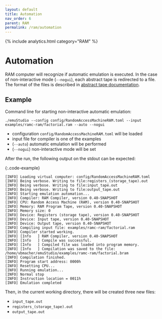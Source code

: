 ```yaml
---
layout: default
title: Automation
nav_order: 6
parent: RAM
permalink: /ram/automation
---
```


{% include analytics.html category="RAM" %}

# Automation

RAM computer will recognize if automatic emulation is executed. In the case of non-interactive mode (`--nogui`),
each abstract tape is redirected to a file. The format of the files is described in 
[abstract tape documentation]({{site.baseurl}}/ram/abstract-tape).

## Example

Command line for starting non-interactive automatic emulation:

    ./emuStudio --config config/RandomAccessMachineRAM.toml --input examples/ramc-ram/factorial.ram --auto --nogui

- configuration `config/RandomAccessMachineRAM.toml` will be loaded
- input file for compiler is one of the examples
- (`--auto`) automatic emulation will be performed
- (`--nogui`) non-interactive mode will be set

After the run, the following output on the stdout can be expected:

{:.code-example}
```
[INFO] Loading virtual computer: config/RandomAccessMachineRAM.toml
[INFO] Being verbose. Writing to file:registers_(storage_tape).out
[INFO] Being verbose. Writing to file:input_tape.out
[INFO] Being verbose. Writing to file:output_tape.out
[INFO] Starting emulation automation...
[INFO] Compiler: RAM Compiler, version 0.40-SNAPSHOT
[INFO] CPU: Random Access Machine (RAM), version 0.40-SNAPSHOT
[INFO] Memory: RAM Program Tape, version 0.40-SNAPSHOT
[INFO] Memory size: 0
[INFO] Device: Registers (storage tape), version 0.40-SNAPSHOT
[INFO] Device: Input tape, version 0.40-SNAPSHOT
[INFO] Device: Output tape, version 0.40-SNAPSHOT
[INFO] Compiling input file: examples/ramc-ram/factorial.ram
[INFO] Compiler started working.
[INFO] [Info   ] RAM Compiler, version 0.40-SNAPSHOT
[INFO] [Info   ] Compile was successful.
[INFO] [Info   ] Compiled file was loaded into program memory.
[INFO] [Info   ] Compilation was saved to the file: /home/vbmacher/emuStudio/examples/ramc-ram/factorial.bram
[INFO] Compilation finished.
[INFO] Program start address: 0000h
[INFO] Resetting CPU...
[INFO] Running emulation...
[INFO] Normal stop
[INFO] Instruction location = 0011h
[INFO] Emulation completed
```

Then, in the current working directory, there will be created three new files:

- `input_tape.out`
- `registers_(storage_tape).out`
- `output_tape.out`
